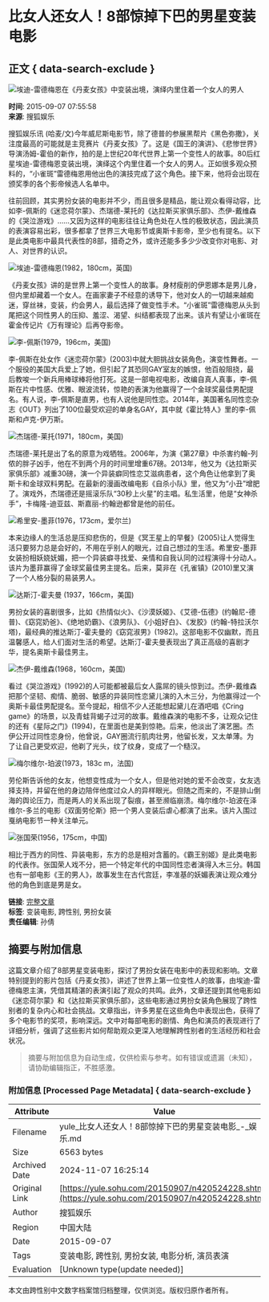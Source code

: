 # 比女人还女人！8部惊掉下巴的男星变装电影

## 正文 { data-search-exclude }


![埃迪-雷德梅恩在《丹麦女孩》中变装出境，演绎内里住着一个女人的男人](https://photocdn.sohu.com/20150907/Img420531566.jpg)

**时间**: 2015-09-07 07:55:58  
**来源**: 搜狐娱乐  

搜狐娱乐讯 (哈麦/文)今年威尼斯电影节，除了德普的参展黑帮片《黑色弥撒》，关注度最高的可能就是主竞赛片《丹麦女孩》了。这是《国王的演讲》、《悲惨世界》导演汤姆-霍伯的新作，拍的是上世纪20年代世界上第一个变性人的故事。80后红星埃迪-雷德梅恩变装出境，演绎这个内里住着一个女人的男人。正如很多观众预料的，“小雀斑”雷德梅恩用他出色的演技完成了这个角色。接下来，他将会出现在颁奖季的各个影帝候选人名单中。

往前回顾，其实男扮女装的电影并不少，而且很多是精品，能让观众看得动容，比如李-佩斯的《迷恋荷尔蒙》、杰瑞德-莱托的《达拉斯买家俱乐部》、杰伊-戴维森的《哭泣游戏》……又因为这样的电影往往让角色处在人性的极致状态，因此演员的表演容易出彩，很多都拿了世界三大电影节或奥斯卡影帝，至少也有提名。以下是此类电影中最具代表性的8部，猎奇之外，或许还能多多少少改变你对电影、对人、对世界的认识。

![埃迪-雷德梅恩(1982，180cm，英国)](https://photocdn.sohu.com/20150907/Img420524229.jpg)

《丹麦女孩》讲的是世界上第一个变性人的故事。身材瘦削的伊恩娜本是男儿身，但内里却藏着一个女人。在画家妻子不经意的诱导下，他对女人的一切越来越痴迷，穿丝袜，变装，约会男人，最后选择了做变性手术。“小雀斑”雷德梅恩从头到尾把这个同性男人的压抑、羞涩、渴望、纠结都表现了出来。该片有望让小雀斑在霍金传记片《万有理论》后再夺影帝。

![李-佩斯(1979，196cm，美国)](https://photocdn.sohu.com/20150907/Img420524230.jpg)

李-佩斯在处女作《迷恋荷尔蒙》(2003)中就大胆挑战女装角色，演变性舞者。一个服役的美国大兵爱上了她，但引起了其恐同GAY室友的嫉恨，他百般阻挠，最后教唆一个新兵用棒球棒将他打死。这是一部电视电影，改编自真人真事，李-佩斯在片中性感、优雅、眼波流转，惊艳的表演为他赢得了一个金球奖最佳男配提名。有人说，李-佩斯是直男，也有人说他是同性恋。2014年，美国著名同性恋杂志《OUT》列出了100位最受欢迎的单身名GAY，其中就《霍比特人》里的李-佩斯和卢克-伊万斯。

![杰瑞德-莱托(1971，180cm，美国)](https://photocdn.sohu.com/20150907/Img420524232.jpg)

杰瑞德-莱托是出了名的原意为戏牺牲。2006年，为演《第27章》中杀害约翰-列侬的胖子凶手，他在不到两个月的时间里增重67磅。2013年，他又为《达拉斯买家俱乐部》减重30磅，演一个异装癖同性恋艾滋病患者，这个角色让他拿到了奥斯卡和金球双料男配。在最新的漫画改编电影《自杀小队》里，他又为“小丑”增肥了。演戏外，杰瑞德还是摇滚乐队“30秒上火星”的主唱。私生活里，他是“女神杀手”，卡梅隆-迪亚兹、斯嘉丽-约翰逊都曾是他的前任。

![希里安-墨菲(1976，173cm，爱尔兰)](https://photocdn.sohu.com/20150907/Img420524235.jpg)

本来边缘人的生活总是压抑悲伤的，但是《冥王星上的早餐》(2005)让人觉得生活只要努力总是会好的，不用在乎别人的眼光，过自己想过的生活。希里安-墨菲女装扮相妖娆妩媚，把一个异装癖寻找爱、亲情和自我认同的过程演得十分动人。该片为墨菲赢得了金球奖最佳男主提名。后来，莫非在《孔雀镇》(2010)里又演了一个人格分裂的易装男人。

![达斯汀-霍夫曼 (1937，166cm，美国)](https://photocdn.sohu.com/20150907/Img420524237.jpg)

男扮女装的喜剧很多，比如《热情似火》、《沙漠妖姬》、《艾德-伍德》(约翰尼-德普)、《窈窕奶爸》、《绝地奶霸》、《浪男队》、《小姐好白》、《发胶》(约翰-特拉沃尔塔)，最经典的推达斯汀-霍夫曼的《窈窕淑男》(1982)。这部电影不仅幽默，而且温馨感人，给人们面对生活的希望。达斯汀-霍夫曼表现出了真正高级的喜剧才华，提名奥斯卡最佳男主。

![杰伊-戴维森(1968，160cm，美国)](https://photocdn.sohu.com/20150907/Img420524239.jpg)

看过《哭泣游戏》(1992)的人可能都被最后女人露屌的镜头惊到过。杰伊-戴维森把那个坚韧、痴情、脆弱、敏感的异装同性恋黛儿演的入木三分，为他赢得过一个奥斯卡最佳男配提名。至今提起，相信不少人还能想起黛儿在酒吧唱《Cring game》的场景，以及青蛙背蝎子过河的故事。戴维森演的电影不多，让观众记住的还有《星际之门》(1994)，在里面也是美到惊艳。后来，他淡出了演艺圈。杰伊公开过同性恋身份，他曾说，GAY圈流行肌肉壮男，他留长发，又太单薄。为了让自己更受欢迎，他剃了光头，纹了纹身，变成了一个糙汉。

![梅尔维尔-珀波(1973，183c m，法国)](https://photocdn.sohu.com/20150907/Img420524244.jpg)

劳伦斯告诉他的女友，他想变性成为一个女人，但是他对她的爱不会改变，女友选择支持，并留在他的身边陪伴他度过众人的异样眼光。但随之而来的，不是排山倒海的舆论压力，而是两人的关系出现了裂痕，甚至濒临崩溃。梅尔维尔-珀波在泽维尔-多兰的电影《双面劳伦斯》把一个男人变装后虐心都演了出来。该片入围过戛纳电影节一种关注单元。

![张国荣(1956，175cm，中国)](https://photocdn.sohu.com/20150907/Img420524247.jpg)

相比于西方的同性、异装电影，东方的总是相对含蓄的。《霸王别姬》是此类电影的代表作。张国荣人戏不分，把一个特定年代的中国同性恋者演得入木三分。韩国也有一部电影《王的男人》，故事发生在古代宫廷，李准基的妖媚表演让观众难分他的角色到底是男是女。

**链接**: [完整文章](https://yule.sohu.com/20150907/n420524228.shtml)  
**标签**: 变装电影, 跨性别, 男扮女装  
**责任编辑**: 孙倩  

## 摘要与附加信息

<!-- tcd_abstract -->
这篇文章介绍了8部男星变装电影，探讨了男扮女装在电影中的表现和影响。文章特别提到的影片包括《丹麦女孩》，讲述了世界上第一位变性人的故事，由埃迪-雷德梅恩主演，凭借其精湛的表演引起了观众的共鸣。此外，文章还提到其他电影如《迷恋荷尔蒙》和《达拉斯买家俱乐部》，这些电影通过男扮女装角色展现了跨性别者的复杂内心和社会挑战。文章指出，许多男星在这些角色中表现出色，获得了多个电影节的奖项，影响深远。文中对每部电影的剧情、角色和演员的表现进行了详细分析，强调了这些影片如何帮助观众更深入地理解跨性别者的生活经历和社会状况。
<!-- tcd_abstract_end -->

> 摘要与附加信息为自动生成，仅供检索与参考。如有错误或遗漏（未知），请协助编辑指正，不胜感激。

### 附加信息 [Processed Page Metadata] { data-search-exclude }

| Attribute       | Value                                  |
|-----------------|----------------------------------------|
| Filename        | yule_比女人还女人！8部惊掉下巴的男星变装电影_-_娱乐.md                             |
| Size            | 6563 bytes                           |
| Archived Date   | 2024-11-07 16:25:14                             |
| Original Link   | [https://yule.sohu.com/20150907/n420524228.shtml](https://yule.sohu.com/20150907/n420524228.shtml)                       |
| Author          | 搜狐娱乐                               |
| Region          | 中国大陆                               |
| Date            | 2015-09-07                                 |
| Tags            | 变装电影, 跨性别, 男扮女装, 电影分析, 演员表演                                 |
| Evaluation            | [Unknown type(update needed)]                                 |
<!-- tcd_table_end -->

本文由跨性别中文数字档案馆归档整理，仅供浏览。版权归原作者所有。
